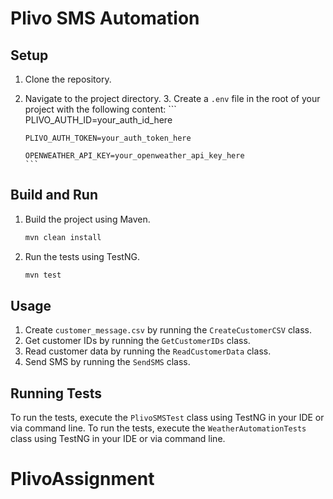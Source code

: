 # Plivo SMS Automation

## Setup

1. Clone the repository.
2. Navigate to the project directory.
   3. Create a `.env` file in the root of your project with the following content:
       ```
       PLIVO_AUTH_ID=your_auth_id_here
       
       PLIVO_AUTH_TOKEN=your_auth_token_here
       
       OPENWEATHER_API_KEY=your_openweather_api_key_here
       ```

## Build and Run

1. Build the project using Maven.
    ```sh
    mvn clean install
    ```
2. Run the tests using TestNG.
    ```sh
    mvn test
    ```

## Usage

1. Create `customer_message.csv` by running the `CreateCustomerCSV` class.
2. Get customer IDs by running the `GetCustomerIDs` class.
3. Read customer data by running the `ReadCustomerData` class.
4. Send SMS by running the `SendSMS` class.

## Running Tests

To run the tests, execute the `PlivoSMSTest` class using TestNG in your IDE or via command line.
To run the tests, execute the `WeatherAutomationTests` class using TestNG in your IDE or via command line.

# PlivoAssignment

